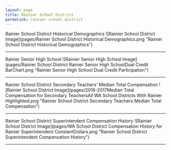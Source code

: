 ```yaml
---
layout: page
title: Rainier School District
permalink: rainier school district
---
```



Rainier School District Historical Demographics
![Rainier School District Image](pages/Rainier School District Historical Demographics.png "Rainier School District Historical Demographics")

___

Rainier Senior High School
![Rainier Senior High School Image](pages/Rainier School District Rainier Senior High SchoolDual Credit BarChart.png "Rainier Senior High School Dual Credit Participation")

___

Rainier School District Secondary Teachers' Median Total Compensation
![Rainier School District Image](pages/2016-2017Median Total Compensation for Secondary TeachersAll WA School Districts With Rainier Highlighted.png "Rainier School District Secondary Teachers Median Total Compensation")

___

Rainier School District Superintendent Compensation History
![Rainier School District Image](pages/WA School District Compensation History for Rainier Superintendent ConstantDollars.png "Rainier School District Superintendent Compensation History")

___

